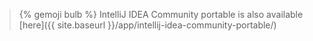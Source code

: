 > {% gemoji bulb %} IntelliJ IDEA Community portable is also available [here]({{ site.baseurl }}/app/intellij-idea-community-portable/)